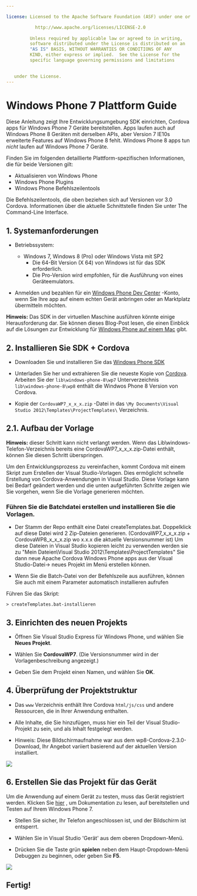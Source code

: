 ```yaml
---

license: Licensed to the Apache Software Foundation (ASF) under one or more contributor license agreements. See the NOTICE file distributed with this work for additional information regarding copyright ownership. The ASF licenses this file to you under the Apache License, Version 2.0 (the "License"); you may not use this file except in compliance with the License. You may obtain a copy of the License at

           http://www.apache.org/licenses/LICENSE-2.0
    
         Unless required by applicable law or agreed to in writing,
         software distributed under the License is distributed on an
         "AS IS" BASIS, WITHOUT WARRANTIES OR CONDITIONS OF ANY
         KIND, either express or implied.  See the License for the
         specific language governing permissions and limitations
    

   under the License.
---
```


# Windows Phone 7 Plattform Guide

Diese Anleitung zeigt Ihre Entwicklungsumgebung SDK einrichten, Cordova apps für Windows Phone 7 Geräte bereitstellen. Apps laufen auch auf Windows Phone 8 Geräten mit derselben APIs, aber Version 7 IE10s erweiterte Features auf Windows Phone 8 fehlt. Windows Phone 8 apps tun *nicht* laufen auf Windows Phone 7 Geräte.

Finden Sie im folgenden detaillierte Plattform-spezifischen Informationen, die für beide Versionen gilt:

*   Aktualisieren von Windows Phone
*   Windows Phone Plugins
*   Windows Phone Befehlszeilentools

Die Befehlszeilentools, die oben beziehen sich auf Versionen vor 3.0 Cordova. Informationen über die aktuelle Schnittstelle finden Sie unter The Command-Line Interface.

## 1. Systemanforderungen

*   Betriebssystem:
    
    *   Windows 7, Windows 8 (Pro) oder Windows Vista mit SP2 
        *   Die 64-Bit Version (X 64) von Windows ist für das SDK erforderlich.
        *   Die Pro-Version wird empfohlen, für die Ausführung von eines Geräteemulators.

*   Anmelden und bezahlen für ein [Windows Phone Dev Center][1] -Konto, wenn Sie Ihre app auf einem echten Gerät anbringen oder an Marktplatz übermitteln möchten.

 [1]: http://dev.windowsphone.com/en-us/publish

**Hinweis:** Das SDK in der virtuellen Maschine ausführen könnte einige Herausforderung dar. Sie können dieses Blog-Post lesen, die einen Einblick auf die Lösungen zur Entwicklung für [Windows Phone auf einem Mac][2] gibt.

 [2]: http://aka.ms/BuildaWP8apponaMac

## 2. Installieren Sie SDK + Cordova

*   Downloaden Sie und installieren Sie das [Windows Phone SDK][3]

*   Unterladen Sie her und extrahieren Sie die neueste Kopie von [Cordova][4]. Arbeiten Sie der `lib\windows-phone-8\wp7` Unterverzeichnis `lib\windows-phone-8\wp8` enthält die Windwos Phone 8 Version von Cordova.

*   Kopie der `CordovaWP7_x_x_x.zip` -Datei in das `\My Documents\Visual Studio 2012\Templates\ProjectTemplates\` Verzeichnis.

 [3]: http://www.microsoft.com/download/en/details.aspx?displaylang=en&id=27570/
 [4]: http://phonegap.com/download

## 2.1. Aufbau der Vorlage

**Hinweis:** dieser Schritt kann nicht verlangt werden. Wenn das Lib\windows-Telefon-Verzeichnis bereits eine CordovaWP7\_x\_x_x.zip-Datei enthält, können Sie diesen Schritt überspringen.

Um den Entwicklungsprozess zu vereinfachen, kommt Cordova mit einem Skript zum Erstellen der Visual Studio-Vorlagen. Dies ermöglicht schnelle Erstellung von Cordova-Anwendungen in Visual Studio. Diese Vorlage kann bei Bedarf geändert werden und die unten aufgeführten Schritte zeigen wie Sie vorgehen, wenn Sie die Vorlage generieren möchten.

### Führen Sie die Batchdatei erstellen und installieren Sie die Vorlagen.

*   Der Stamm der Repo enthält eine Datei createTemplates.bat. Doppelklick auf diese Datei wird 2 Zip-Dateien generieren. (CordovaWP7\_x\_x\_x.zip + CordovaWP8\_x\_x\_x.zip wo x.x.x die aktuelle Versionsnummer ist) Um diese Dateien in Visual Studio kopieren leicht zu verwenden werden sie zu "Mein Dateien\Visual Studio 2012\Templates\ProjectTemplates\" Sie dann neue Apache Cordova Windows Phone apps aus der Visual Studio-Datei-> neues Projekt im Menü erstellen können.

*   Wenn Sie die Batch-Datei von der Befehlszeile aus ausführen, können Sie auch mit einem Parameter automatisch installieren aufrufen

Führen Sie das Skript:

    > createTemplates.bat-installieren
    

## 3. Einrichten des neuen Projekts

*   Öffnen Sie Visual Studio Express für Windows Phone, und wählen Sie **Neues Projekt**.

*   Wählen Sie **CordovaWP7**. (Die Versionsnummer wird in der Vorlagenbeschreibung angezeigt.)

*   Geben Sie dem Projekt einen Namen, und wählen Sie **OK**.

## 4. Überprüfung der Projektstruktur

*   Das `www` Verzeichnis enthält Ihre Cordova `html/js/css` und andere Ressourcen, die in Ihrer Anwendung enthalten.

*   Alle Inhalte, die Sie hinzufügen, muss hier ein Teil der Visual Studio-Projekt zu sein, und als Inhalt festgelegt werden.

*   Hinweis: Diese Bildschirmaufnahme war aus dem wp8-Cordova-2.3.0-Download, Ihr Angebot variiert basierend auf der aktuellen Version installiert.

![][5]

 [5]: img/guide/platforms/wp8/projectStructure.png

## 6. Erstellen Sie das Projekt für das Gerät

Um die Anwendung auf einem Gerät zu testen, muss das Gerät registriert werden. Klicken Sie [hier][6] , um Dokumentation zu lesen, auf bereitstellen und Testen auf Ihrem Windows Phone 7.

 [6]: http://msdn.microsoft.com/en-us/library/windowsphone/develop/ff402565(v=vs.105).aspx

*   Stellen Sie sicher, Ihr Telefon angeschlossen ist, und der Bildschirm ist entsperrt.

*   Wählen Sie in Visual Studio 'Gerät' aus dem oberen Dropdown-Menü.

*   Drücken Sie die Taste grün **spielen** neben dem Haupt-Dropdown-Menü Debuggen zu beginnen, oder geben Sie **F5**.

![][7]

 [7]: img/guide/platforms/wp7/wpd.png

## Fertig!